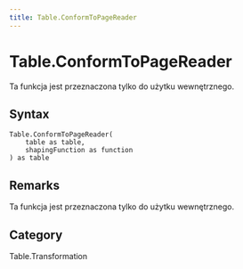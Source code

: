 ```yaml
---
title: Table.ConformToPageReader
---
```


# Table.ConformToPageReader


Ta funkcja jest przeznaczona tylko do użytku wewnętrznego.


## Syntax

```powerquery
Table.ConformToPageReader(
    table as table,
    shapingFunction as function
) as table
```


## Remarks

Ta funkcja jest przeznaczona tylko do użytku wewnętrznego.



## Category
Table.Transformation
